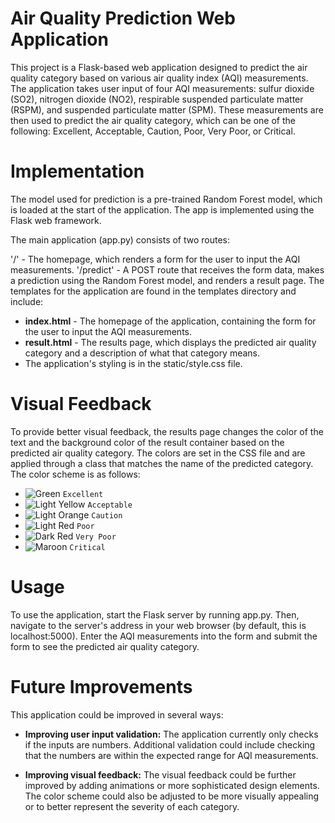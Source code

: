 # Air Quality Prediction Web Application
This project is a Flask-based web application designed to predict the air quality category based on various air quality index (AQI) measurements. The application takes user input of four AQI measurements: sulfur dioxide (SO2), nitrogen dioxide (NO2), respirable suspended particulate matter (RSPM), and suspended particulate matter (SPM). These measurements are then used to predict the air quality category, which can be one of the following: Excellent, Acceptable, Caution, Poor, Very Poor, or Critical.

# Implementation
The model used for prediction is a pre-trained Random Forest model, which is loaded at the start of the application. The app is implemented using the Flask web framework.

The main application (app.py) consists of two routes:

'/' - The homepage, which renders a form for the user to input the AQI measurements.
'/predict' - A POST route that receives the form data, makes a prediction using the Random Forest model, and renders a result page.
The templates for the application are found in the templates directory and include:

- **index.html** - The homepage of the application, containing the form for the user to input the AQI measurements.
- **result.html** - The results page, which displays the predicted air quality category and a description of what that category means.
- The application's styling is in the static/style.css file.

# Visual Feedback
To provide better visual feedback, the results page changes the color of the text and the background color of the result container based on the predicted air quality category. The colors are set in the CSS file and are applied through a class that matches the name of the predicted category. The color scheme is as follows:

- ![Green](https://via.placeholder.com/15/008000/000000?text=+) `Excellent`
- ![Light Yellow](https://via.placeholder.com/15/ffff00/000000?text=+) `Acceptable`
- ![Light Orange](https://via.placeholder.com/15/ffa500/000000?text=+) `Caution`
- ![Light Red](https://via.placeholder.com/15/f03c15/000000?text=+) `Poor`
- ![Dark Red](https://via.placeholder.com/15/8b0000/000000?text=+) `Very Poor`
- ![Maroon](https://via.placeholder.com/15/800000/000000?text=+) `Critical`


# Usage
To use the application, start the Flask server by running app.py. Then, navigate to the server's address in your web browser (by default, this is localhost:5000). Enter the AQI measurements into the form and submit the form to see the predicted air quality category.

# Future Improvements
This application could be improved in several ways:

- **Improving user input validation:** The application currently only checks if the inputs are numbers. Additional validation could include checking that the numbers are within the expected range for AQI measurements.

- **Improving visual feedback:** The visual feedback could be further improved by adding animations or more sophisticated design elements. The color scheme could also be adjusted to be more visually appealing or to better represent the severity of each category.

